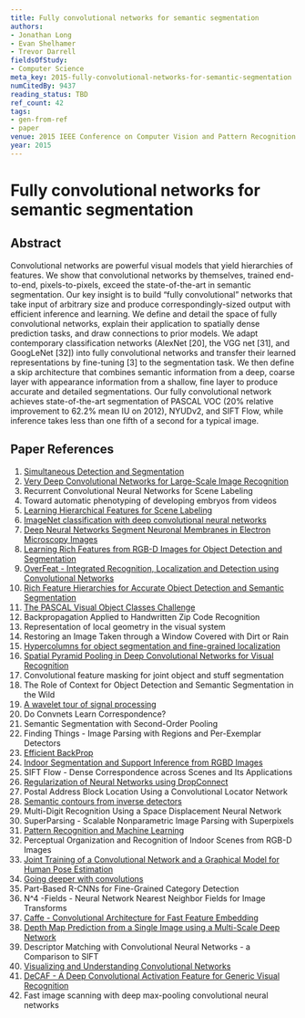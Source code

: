 ```yaml
---
title: Fully convolutional networks for semantic segmentation
authors:
- Jonathan Long
- Evan Shelhamer
- Trevor Darrell
fieldsOfStudy:
- Computer Science
meta_key: 2015-fully-convolutional-networks-for-semantic-segmentation
numCitedBy: 9437
reading_status: TBD
ref_count: 42
tags:
- gen-from-ref
- paper
venue: 2015 IEEE Conference on Computer Vision and Pattern Recognition (CVPR)
year: 2015
---
```


# Fully convolutional networks for semantic segmentation

## Abstract

Convolutional networks are powerful visual models that yield hierarchies of features. We show that convolutional networks by themselves, trained end-to-end, pixels-to-pixels, exceed the state-of-the-art in semantic segmentation. Our key insight is to build “fully convolutional” networks that take input of arbitrary size and produce correspondingly-sized output with efficient inference and learning. We define and detail the space of fully convolutional networks, explain their application to spatially dense prediction tasks, and draw connections to prior models. We adapt contemporary classification networks (AlexNet [20], the VGG net [31], and GoogLeNet [32]) into fully convolutional networks and transfer their learned representations by fine-tuning [3] to the segmentation task. We then define a skip architecture that combines semantic information from a deep, coarse layer with appearance information from a shallow, fine layer to produce accurate and detailed segmentations. Our fully convolutional network achieves state-of-the-art segmentation of PASCAL VOC (20% relative improvement to 62.2% mean IU on 2012), NYUDv2, and SIFT Flow, while inference takes less than one fifth of a second for a typical image.

## Paper References

1. [Simultaneous Detection and Segmentation](2014-simultaneous-detection-and-segmentation)
2. [Very Deep Convolutional Networks for Large-Scale Image Recognition](2015-very-deep-convolutional-networks-for-large-scale-image-recognition)
3. Recurrent Convolutional Neural Networks for Scene Labeling
4. Toward automatic phenotyping of developing embryos from videos
5. [Learning Hierarchical Features for Scene Labeling](2013-learning-hierarchical-features-for-scene-labeling)
6. [ImageNet classification with deep convolutional neural networks](2012-imagenet-classification-with-deep-convolutional-neural-networks)
7. [Deep Neural Networks Segment Neuronal Membranes in Electron Microscopy Images](2012-deep-neural-networks-segment-neuronal-membranes-in-electron-microscopy-images)
8. [Learning Rich Features from RGB-D Images for Object Detection and Segmentation](2014-learning-rich-features-from-rgb-d-images-for-object-detection-and-segmentation)
9. [OverFeat - Integrated Recognition, Localization and Detection using Convolutional Networks](2014-overfeat-integrated-recognition-localization-and-detection-using-convolutional-networks)
10. [Rich Feature Hierarchies for Accurate Object Detection and Semantic Segmentation](2014-rich-feature-hierarchies-for-accurate-object-detection-and-semantic-segmentation)
11. [The PASCAL Visual Object Classes Challenge](2006-the-pascal-visual-object-classes-challenge)
12. Backpropagation Applied to Handwritten Zip Code Recognition
13. Representation of local geometry in the visual system
14. Restoring an Image Taken through a Window Covered with Dirt or Rain
15. [Hypercolumns for object segmentation and fine-grained localization](2015-hypercolumns-for-object-segmentation-and-fine-grained-localization)
16. [Spatial Pyramid Pooling in Deep Convolutional Networks for Visual Recognition](2015-spatial-pyramid-pooling-in-deep-convolutional-networks-for-visual-recognition)
17. Convolutional feature masking for joint object and stuff segmentation
18. The Role of Context for Object Detection and Semantic Segmentation in the Wild
19. [A wavelet tour of signal processing](1998-a-wavelet-tour-of-signal-processing)
20. Do Convnets Learn Correspondence?
21. Semantic Segmentation with Second-Order Pooling
22. Finding Things - Image Parsing with Regions and Per-Exemplar Detectors
23. [Efficient BackProp](2012-efficient-backprop)
24. [Indoor Segmentation and Support Inference from RGBD Images](2012-indoor-segmentation-and-support-inference-from-rgbd-images)
25. SIFT Flow - Dense Correspondence across Scenes and Its Applications
26. [Regularization of Neural Networks using DropConnect](2013-regularization-of-neural-networks-using-dropconnect)
27. Postal Address Block Location Using a Convolutional Locator Network
28. [Semantic contours from inverse detectors](2011-semantic-contours-from-inverse-detectors)
29. Multi-Digit Recognition Using a Space Displacement Neural Network
30. SuperParsing - Scalable Nonparametric Image Parsing with Superpixels
31. [Pattern Recognition and Machine Learning](2007-pattern-recognition-and-machine-learning)
32. Perceptual Organization and Recognition of Indoor Scenes from RGB-D Images
33. [Joint Training of a Convolutional Network and a Graphical Model for Human Pose Estimation](2014-joint-training-of-a-convolutional-network-and-a-graphical-model-for-human-pose-estimation)
34. [Going deeper with convolutions](2015-going-deeper-with-convolutions)
35. Part-Based R-CNNs for Fine-Grained Category Detection
36. N^4 -Fields - Neural Network Nearest Neighbor Fields for Image Transforms
37. [Caffe - Convolutional Architecture for Fast Feature Embedding](2014-caffe-convolutional-architecture-for-fast-feature-embedding)
38. [Depth Map Prediction from a Single Image using a Multi-Scale Deep Network](2014-depth-map-prediction-from-a-single-image-using-a-multi-scale-deep-network)
39. Descriptor Matching with Convolutional Neural Networks - a Comparison to SIFT
40. [Visualizing and Understanding Convolutional Networks](2014-visualizing-and-understanding-convolutional-networks)
41. [DeCAF - A Deep Convolutional Activation Feature for Generic Visual Recognition](2014-decaf-a-deep-convolutional-activation-feature-for-generic-visual-recognition)
42. Fast image scanning with deep max-pooling convolutional neural networks
